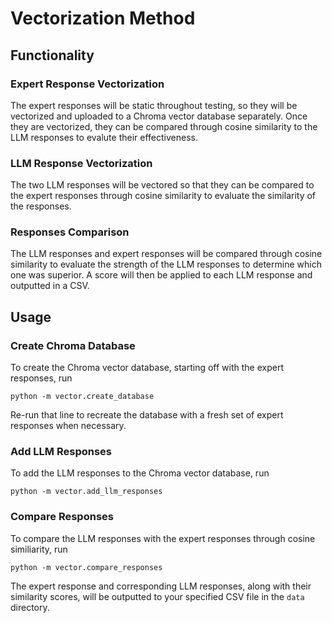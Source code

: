 # Vectorization Method

## Functionality

### Expert Response Vectorization
The expert responses will be static throughout testing, so they will be vectorized and uploaded to a Chroma vector database separately. Once they are vectorized, they can be compared through cosine similarity to the LLM responses to evalute their effectiveness. 

### LLM Response Vectorization
The two LLM responses will be vectored so that they can be compared to the expert responses through cosine similarity to evaluate the similarity of the responses. 

### Responses Comparison
The LLM responses and expert responses will be compared through cosine similarity to evaluate the strength of the LLM responses to determine which one was superior. A score will then be applied to each LLM response and outputted in a CSV. 

## Usage

### Create Chroma Database
To create the Chroma vector database, starting off with the expert responses, run
```
python -m vector.create_database
```
Re-run that line to recreate the database with a fresh set of expert responses when necessary. 

### Add LLM Responses
To add the LLM responses to the Chroma vector database, run
```
python -m vector.add_llm_responses
```

### Compare Responses
To compare the LLM responses with the expert responses through cosine similiarity, run
```
python -m vector.compare_responses
```
The expert response and corresponding LLM responses, along with their similarity scores, will be outputted to your specified CSV file in the ```data``` directory. 